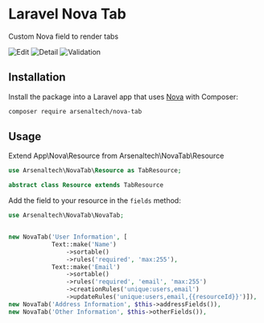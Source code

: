 # Laravel Nova Tab

Custom Nova field to render tabs


![Edit](http://take.ms/MFDjX)
![Detail](http://take.ms/44q7f)
![Validation](http://take.ms/S6hZI)

## Installation

Install the package into a Laravel app that uses [Nova](https://nova.laravel.com) with Composer:

```bash
composer require arsenaltech/nova-tab
```

## Usage

Extend App\Nova\Resource from Arsenaltech\NovaTab\Resource

```php
use Arsenaltech\NovaTab\Resource as TabResource;

abstract class Resource extends TabResource
```

Add the field to your resource in the `fields` method:

```php
use Arsenaltech\NovaTab\NovaTab;


new NovaTab('User Information', [
            Text::make('Name')
                ->sortable()
                ->rules('required', 'max:255'),
            Text::make('Email')
                ->sortable()
                ->rules('required', 'email', 'max:255')
                ->creationRules('unique:users,email')
                ->updateRules('unique:users,email,{{resourceId}}')]),
new NovaTab('Address Information', $this->addressFields()),
new NovaTab('Other Information', $this->otherFields()),


```


